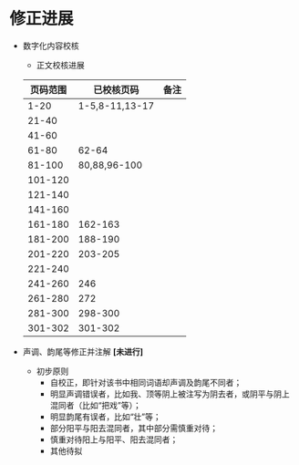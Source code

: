 # 修正进展

+ 数字化内容校核
	+ 正文校核进展

	| 页码范围	| 已校核页码 				| 备注	|
	|----------	|---------------------------------------|------	|
	| 1-20		| 1-5,8-11,13-17			| 	|
	| 21-40		|					| 	|
	| 41-60		|					| 	|
	| 61-80		| 62-64					| 	|
	| 81-100	| 80,88,96-100				| 	|
	| 101-120	|			 		| 	|
	| 121-140	|					| 	|
	| 141-160	|					| 	|
	| 161-180	| 162-163				| 	|
	| 181-200	| 188-190				| 	|
	| 201-220	| 203-205				| 	|
	| 221-240	| 					| 	|
	| 241-260	| 246					| 	|
	| 261-280	| 272					| 	|
	| 281-300	| 298-300				| 	|
	| 301-302	| 301-302				| 	|

+ 声调、韵尾等修正并注解 **[未进行]**
	+ 初步原则
		+ 自校正，即针对该书中相同词语却声调及韵尾不同者；
		+ 明显声调错误者，比如我、顶等阴上被注写为阴去者，或阴平与阴上混同者（比如“把戏”等）；
		+ 明显韵尾有误者，比如“壮”等；
		+ 部分阳平与阳去混同者，其中部分需慎重对待；
		+ 慎重对待阳上与阳平、阳去混同者；
		+ 其他待拟


